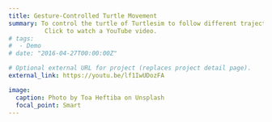 ```yaml
---
title: Gesture-Controlled Turtle Movement
summary: To control the turtle of Turtlesim to follow different trajectories using gesture recognition.
          Click to watch a YouTube video.
# tags:
#  - Demo
# date: "2016-04-27T00:00:00Z"

# Optional external URL for project (replaces project detail page).
external_link: https://youtu.be/lf1IwUDozFA

image:
  caption: Photo by Toa Heftiba on Unsplash
  focal_point: Smart
---
```

